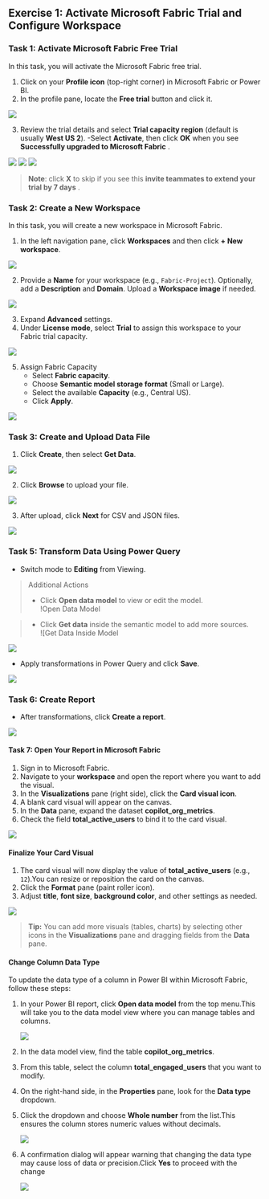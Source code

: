 ## Exercise 1: Activate Microsoft Fabric Trial and Configure Workspace

### Task 1: Activate Microsoft Fabric Free Trial

In this task, you will activate the Microsoft Fabric free trial.

1. Click on your **Profile icon** (top-right corner) in Microsoft Fabric or Power BI.
2. In the profile pane, locate the **Free trial** button and click it.

![](../media/mang-e1-g3.png)

3. Review the trial details and select **Trial capacity region** (default is usually **West US 2**). 
-Select **Activate**, then click **OK** when you see **Successfully upgraded to Microsoft Fabric** .

![](../media/mang-e1-g4.png)
![](../media/mang-e1-g5.png)
![](../media/mang-e1-g6.png)

  > **Note**: click **X** to skip if you see this **invite teammates to extend your trial by 7 days** .

### Task 2: Create a New Workspace

In this task, you will create a new workspace in Microsoft Fabric.

1. In the left navigation pane, click **Workspaces** and then click **+ New workspace**.

![](../media/mang-e1-g7.png)

2. Provide a **Name** for your workspace (e.g., `Fabric-Project`). Optionally, add a **Description** and **Domain**. Upload a **Workspace image** if needed.

![](../media/mang-e1-g8.png)

3. Expand **Advanced** settings.
4. Under **License mode**, select **Trial** to assign this workspace to your Fabric trial capacity.

![](../media/mang-e1-g9.png)

5. Assign Fabric Capacity
    - Select **Fabric capacity**.
    - Choose **Semantic model storage format** (Small or Large).
    - Select the available **Capacity** (e.g., Central US).
    - Click **Apply**.

![](../media/mang-e1-g10.png)


### Task 3: Create and Upload Data File

1. Click **Create**, then select **Get Data**.  

![](../media/img.png)

2. Click **Browse** to upload your file.  

![](../media/mang-e1-g23.png)

3. After upload, click **Next** for CSV and JSON files.  

![](../media/mang-e1-g24.png)

### Task 5: Transform Data Using Power Query
- Switch mode to **Editing** from Viewing.  

> Additional Actions
> - Click **Open data model** to view or edit the model.  
!Open Data Model

> - Click **Get data** inside the semantic model to add more sources.  
![Get Data Inside Model

![](../media/mang-e1-g21.png)

- Apply transformations in Power Query and click **Save**.  

![](../media/mang-e1-g25.png)

### Task 6: Create Report
- After transformations, click **Create a report**.  

![](../media/mang-e1-g18.png)

#### Task 7: Open Your Report in Microsoft Fabric
1. Sign in to Microsoft Fabric.
2. Navigate to your **workspace** and open the report where you want to add the visual.
3. In the **Visualizations** pane (right side), click the **Card visual icon**.
4. A blank card visual will appear on the canvas.
5. In the **Data** pane, expand the dataset **copilot_org_metrics**.
6. Check the field **total_active_users** to bind it to the card visual.

![](../media/img2.png)

#### Finalize Your Card Visual
1. The card visual will now display the value of **total_active_users** (e.g., `12`).You can resize or reposition the card on the canvas.
2. Click the **Format** pane (paint roller icon).
3. Adjust **title**, **font size**, **background color**, and other settings as needed.

![](../media/img3.png)

> **Tip:** You can add more visuals (tables, charts) by selecting other icons in the **Visualizations** pane and dragging fields from the **Data** pane.



#### Change Column Data Type
To update the data type of a column in Power BI within Microsoft Fabric, follow these steps:

1. In your Power BI report, click **Open data model** from the top menu.This will take you to the data model view where you can manage tables and columns.

   ![](../media/img4.png)

2. In the data model view, find the table **copilot_org_metrics**.
3. From this table, select the column **total_engaged_users** that you want to modify.
4. On the right-hand side, in the **Properties** pane, look for the **Data type** dropdown.
5. Click the dropdown and choose **Whole number** from the list.This ensures the column stores numeric values without decimals.

   ![](../media/img5.png)

6. A confirmation dialog will appear warning that changing the data type may cause loss of data or precision.Click **Yes** to proceed with the change

   ![](../media/img6.png)

